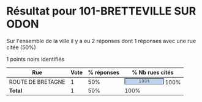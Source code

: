 # Résultat pour 101-BRETTEVILLE SUR ODON

Sur l'ensemble de la ville il y a eu 2 réponses dont 1 réponses avec une rue citée (50%)

1 points noirs identifiés

| Rue | Vote | % réponses | % Nb rues cités|
|-----|------|------------|----------------|
| ROUTE DE BRETAGNE | 1 | 50% | <img src="../../img/bar_100.gif" />&nbsp;100%|
| **Total** | 1 | 50% | 100%|

